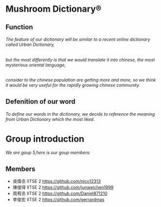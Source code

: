 ﻿# Mushroom Dictionary®
## Function 
###### The feature of our dictionary will be similar to a recent online dictionary called Urban Dictionary,
###### but the most differently is that we would translate it into chinese, the most mysterious oriental language,
###### consider to the chinese population are getting more and more, so we think it would be very useful for the rapidly growing chinese community.
## Defenition of our word 
###### To define our words in the dictionary, we decide to reference the meaning from Urban Dictionary which the most liked.
# Group introduction 
###### We are goup 5,here is our goup members: 
## Members
* 吳偉丞   IITSE 2   <https://github.com/nico12313>
* 陳俊瑋   IITSE 2   <https://github.com/junweichen1999>
* 周宥丞   IITSE 2   <https://github.com/Daniel871210>
* 李俊宏   IITSE 2   <https://github.com/gerrardmas>
